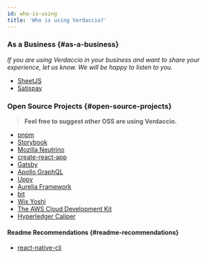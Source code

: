 ```yaml
---
id: who-is-using
title: 'Who is using Verdaccio?'
---
```


### As a Business {#as-a-business}

_If you are using Verdaccio in your business and want to share your experience, let us know. We will be happy to listen to you._

- [SheetJS](https://sheetjs.com/)
- [Satispay](https://www.satispay.com/)

### Open Source Projects {#open-source-projects}

> **Feel free to suggest other OSS are using Verdaccio.**

- [pnpm](https://pnpm.js.org/)
- [Storybook](https://storybook.js.org/)
- [Mozilla Neutrino](https://neutrinojs.org/)
- [create-react-app](https://github.com/facebook/create-react-app/blob/master/CONTRIBUTING.md#contributing-to-e2e-end-to-end-tests)
- [Gatsby](https://github.com/gatsbyjs/gatsby)
- [Apollo GraphQL](https://github.com/apollographql)
- [Uppy](https://github.com/transloadit/uppy)
- [Aurelia Framework](https://github.com/aurelia/framework)
- [bit](https://github.com/teambit/bit)
- [Wix Yoshi](https://github.com/wix/yoshi)
- [The AWS Cloud Development Kit](https://github.com/awslabs/aws-cdk)
- [Hyperledger Caliper](https://github.com/hyperledger/caliper)

#### Readme Recommendations {#readme-recommendations}

- [react-native-cli](https://github.com/react-native-community/react-native-cli/blob/master/CONTRIBUTING.md)
